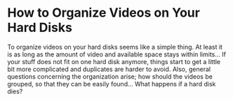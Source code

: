 # How to Organize Videos on Your Hard Disks

To organize videos on your hard disks seems like a simple thing.  At least it is as long as the amount of video and available space stays within limits...  If your stuff does not fit on one hard disk anymore, things start to get a little bit more complicated and duplicates are harder to avoid.  Also, general questions concerning the organization arise; how should the videos be grouped, so that they can be easily found... What happens if a hard disk dies?

